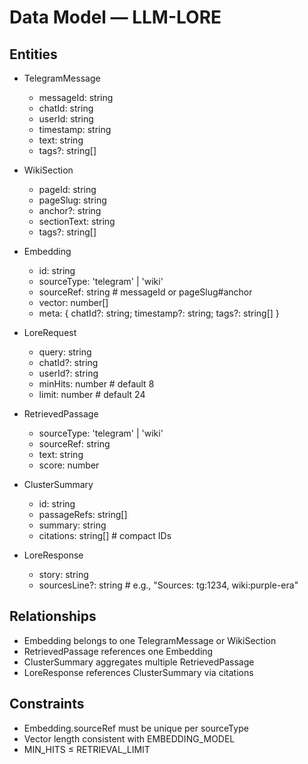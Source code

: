# Data Model — LLM-LORE

## Entities

- TelegramMessage
  - messageId: string
  - chatId: string
  - userId: string
  - timestamp: string
  - text: string
  - tags?: string[]

- WikiSection
  - pageId: string
  - pageSlug: string
  - anchor?: string
  - sectionText: string
  - tags?: string[]

- Embedding
  - id: string
  - sourceType: 'telegram' | 'wiki'
  - sourceRef: string  # messageId or pageSlug#anchor
  - vector: number[]
  - meta: { chatId?: string; timestamp?: string; tags?: string[] }

- LoreRequest
  - query: string
  - chatId?: string
  - userId?: string
  - minHits: number  # default 8
  - limit: number    # default 24

- RetrievedPassage
  - sourceType: 'telegram' | 'wiki'
  - sourceRef: string
  - text: string
  - score: number

- ClusterSummary
  - id: string
  - passageRefs: string[]
  - summary: string
  - citations: string[]  # compact IDs

- LoreResponse
  - story: string
  - sourcesLine?: string  # e.g., "Sources: tg:1234, wiki:purple-era"

## Relationships

- Embedding belongs to one TelegramMessage or WikiSection
- RetrievedPassage references one Embedding
- ClusterSummary aggregates multiple RetrievedPassage
- LoreResponse references ClusterSummary via citations

## Constraints

- Embedding.sourceRef must be unique per sourceType
- Vector length consistent with EMBEDDING_MODEL
- MIN_HITS ≤ RETRIEVAL_LIMIT


